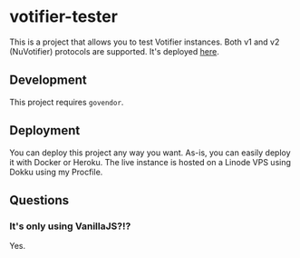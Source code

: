 # votifier-tester

This is a project that allows you to test Votifier instances. Both v1 and v2 (NuVotifier) protocols are supported. It's deployed [here](https://votifier.inaptbox.com/).

## Development

This project requires `govendor`.

## Deployment

You can deploy this project any way you want. As-is, you can easily deploy it with Docker or Heroku. The live instance is hosted on a Linode VPS using Dokku using my
Procfile.

## Questions

### It's only using VanillaJS?!?

Yes.